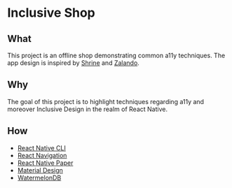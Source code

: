 # Inclusive Shop

## What

This project is an offline shop demonstrating common a11y techniques. The app design is inspired by [Shrine](https://material.io/design/material-studies/shrine.html) and [Zalando](https://www.zalando.com/).

## Why

The goal of this project is to highlight techniques regarding a11y and moreover Inclusive Design in the realm of React Native.

## How

- [React Native CLI](https://reactnative.dev/docs/environment-setup)
- [React Navigation](https://reactnavigation.org/)
- [React Native Paper](https://callstack.github.io/react-native-paper/)
- [Material Design](https://material.io/design/usability/accessibility.html#understanding-accessibility)
- [WatermelonDB](https://github.com/Nozbe/WatermelonDB)